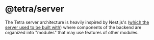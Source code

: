 # @tetra/server

The Tetra server architecture is heavily inspired by Nest.js's ([which the server used to be built with](https://github.com/depthbomb/tetra/tree/3b09e22d8c23cb81dbc1e182ca3ed92c8b9efa85/packages/tetra-server)) where components of the backend are organized into "modules" that may use features of other modules.


